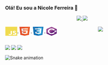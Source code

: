 ### Olá! Eu sou a Nicole Ferreira 👋

<div align="center">
  <a href="https://github.com/lefeani">
  <img height="170em" src="https://github-readme-stats.vercel.app/api?username=lefeani&show_icons=true&theme=tokyonight&include_all_commits=true&count_private=true"/>
  <img height="170em" src="https://github-readme-stats.vercel.app/api/top-langs/?username=lefeani&layout=compact&langs_count=7&theme=tokyonight"/>
</div>
  
<div style="display: inline_block"><br>
  <img align="center" alt="Nick-Js" height="30" width="40" src="https://raw.githubusercontent.com/devicons/devicon/master/icons/javascript/javascript-plain.svg">
  <img align="center" alt="Nick-HTML" height="30" width="40" src="https://raw.githubusercontent.com/devicons/devicon/master/icons/html5/html5-original.svg">
  <img align="center" alt="Rafa-CSS" height="30" width="40" src="https://raw.githubusercontent.com/devicons/devicon/master/icons/css3/css3-original.svg">
  <img align="center" alt="Nick-Csharp" height="30" width="40" src="https://raw.githubusercontent.com/devicons/devicon/master/icons/csharp/csharp-original.svg">
  <img align='right' src='https://camo.githubusercontent.com/a0b79366a6a40db964a34c087f8326df74f8c05ab8a82bdec44bca480a62c11c/687474703a2f2f6f63746f6465782e6769746875622e636f6d2f696d616765732f6461667470756e6b746f6361742d6775792e676966' width='200"'>
</div>
  
  ##
  
<div> 
  <a href="https://www.instagram.com/lefeanii/" target="_blank"><img src="https://img.shields.io/badge/-Instagram-%23E4405F?style=for-the-badge&logo=instagram&logoColor=white" target="_blank"></a>
  <a href = "mailto:contatonefesa502@gmail.com"><img src="https://img.shields.io/badge/-Gmail-%23333?style=for-the-badge&logo=gmail&logoColor=white" target="_blank"></a>
  <a href="https://www.linkedin.com/in/nicole-ferreira-8438a4139/" target="_blank"><img src="https://img.shields.io/badge/-LinkedIn-%230077B5?style=for-the-badge&logo=linkedin&logoColor=white" target="_blank"></a> 
  
![Snake animation](https://github.com/lefeani/lefeani/blob/output/github-contribution-grid-snake.svg)

</div>
  
